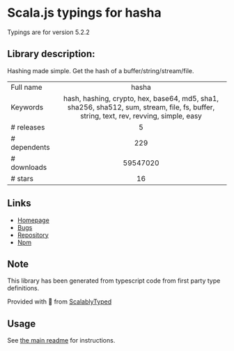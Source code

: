 
# Scala.js typings for hasha

Typings are for version 5.2.2

## Library description:
Hashing made simple. Get the hash of a buffer/string/stream/file.

|                    |                 |
| ------------------ | :-------------: |
| Full name          | hasha |
| Keywords           | hash, hashing, crypto, hex, base64, md5, sha1, sha256, sha512, sum, stream, file, fs, buffer, string, text, rev, revving, simple, easy |
| # releases         | 5 |
| # dependents       | 229 |
| # downloads        | 59547020 |
| # stars            | 16 |

## Links
- [Homepage](https://github.com/sindresorhus/hasha#readme)
- [Bugs](https://github.com/sindresorhus/hasha/issues)
- [Repository](https://github.com/sindresorhus/hasha)
- [Npm](https://www.npmjs.com/package/hasha)
    


## Note
This library has been generated from typescript code from first party type definitions.

Provided with :purple_heart: from [ScalablyTyped](https://github.com/oyvindberg/ScalablyTyped)

## Usage
See [the main readme](../../readme.md) for instructions.



